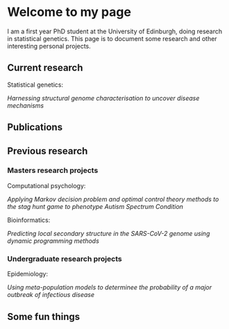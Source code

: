 # Welcome to my page

I am a first year PhD student at the University of Edinburgh, doing research in statistical genetics. This page is to document some research and other interesting personal projects.

## Current research

Statistical genetics:

*Harnessing structural genome characterisation to uncover disease mechanisms*

## Publications

## Previous research

### Masters research projects

Computational psychology: 

*Applying Markov decision problem and optimal control theory methods to the stag hunt game to phenotype Autism Spectrum Condition*

Bioinformatics:

*Predicting local secondary structure in the SARS-CoV-2 genome using dynamic programming methods*

### Undergraduate research projects

Epidemiology:

*Using meta-population models to determinee the probability of a major outbreak of infectious disease*

## Some fun things




